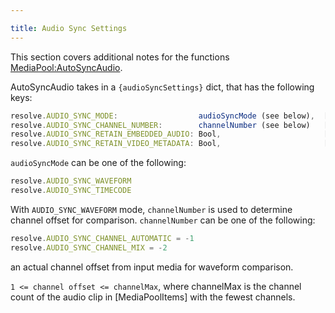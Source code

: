 ```yaml
---

title: Audio Sync Settings
---
```



This section covers additional notes for the functions [MediaPool:AutoSyncAudio](../resolve_api/MediaPool.md#autosyncaudiomediapoolitems-audiosyncsettings).

AutoSyncAudio takes in a `{audioSyncSettings}` dict, that has the following keys:

```jsx
resolve.AUDIO_SYNC_MODE:                  audioSyncMode (see below),  [resolve.AUDIO_SYNC_TIMECODE by default]
resolve.AUDIO_SYNC_CHANNEL_NUMBER:        channelNumber (see below)   [1 by default]
resolve.AUDIO_SYNC_RETAIN_EMBEDDED_AUDIO: Bool,                       [False by default]
resolve.AUDIO_SYNC_RETAIN_VIDEO_METADATA: Bool,                       [False by default]
```

`audioSyncMode` can be one of the following:

```jsx
resolve.AUDIO_SYNC_WAVEFORM
resolve.AUDIO_SYNC_TIMECODE
```

With `AUDIO_SYNC_WAVEFORM` mode, `channelNumber` is used to determine channel offset for comparison.
`channelNumber` can be one of the following:

```jsx
resolve.AUDIO_SYNC_CHANNEL_AUTOMATIC = -1
resolve.AUDIO_SYNC_CHANNEL_MIX = -2
```
an actual channel offset from input media for waveform comparison.

 `1 <= channel offset <= channelMax`, where channelMax is the channel count of the audio clip in [MediaPoolItems] with the fewest channels.
